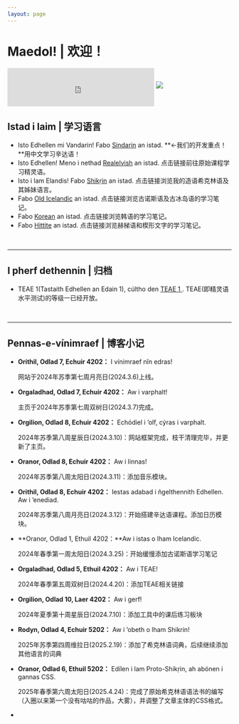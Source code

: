 ```yaml
---
layout: page
---
```


# Maedol! | 欢迎！



<iframe frameborder="no" border="0" marginwidth="0" marginheight="0" width=330 height=86 src="https://music.163.com/outchain/player?type=2&id=31108432&auto=0&height=66" style="vertical-align: middle; display: inline-block;"></iframe>

<img src="https://kinnuch.github.io/file/Ondolinde.png">

## Istad i laim | 学习语言

- Isto Edhellen mi Vandarin! Fabo [Sindarin](https://kinnuch.github.io/laim/sindarin) an istad. **←我们的开发重点！**用中文学习辛达语！
- Isto Edhellen! Meno i nethad [Realelvish](https://academy.realelvish.net) an istad. 点击链接前往原始课程学习精灵语。
- Isto i lam Elandis! Fabo [Shikṛin](https://kinnuch.github.io/laim/shikṛin) an istad. 点击链接浏览我的造语希克林语及其姊妹语言。
- Fabo [Old Icelandic](https://kinnuch.github.io/laim/oldicelandic) an istad. 点击链接浏览古诺斯语及古冰岛语的学习笔记。
- Fabo [Korean](https://kinnuch.github.io/laim/korean) an istad. 点击链接浏览韩语的学习笔记。
- Fabo [Hittite](https://kinnuch.github.io/laim/hittite) an istad. 点击链接浏览赫梯语和楔形文字的学习笔记。

<br>

---

## I pherf dethennin | 归档

- TEAE 1(Tastaith Edhellen an Edain 1), cúltho den [TEAE 1 ](https://kinnuch.github.io/file/TEAE1.pdf). TEAE(即精灵语水平测试)的等级一已经开放。

<br>

---

## Pennas-e-vínimraef | 博客小记

- **Orithil, Odlad 7, Echuir 4202：** I vínimraef nîn edras! 

  网站于2024年苏季第七周月亮日(2024.3.6)上线。

- **Orgaladhad, Odlad 7, Echuir 4202：** Aw i varphalt! 

  主页于2024年苏季第七周双树日(2024.3.7)完成。

- **Orgilion, Odlad 8, Echuir 4202：** Echódiel i ’olf, cýras i varphalt. 

  2024年苏季第八周星辰日(2024.3.10)：网站框架完成，枝干清理完毕，并更新了主页。

- **Oranor, Odlad 8, Echuir 4202：** Aw i linnas! 

  2024年苏季第八周太阳日(2024.3.11)：添加音乐模块。

- **Orithil, Odlad 8, Echuir 4202：** Iestas adabad i ñgelthennith Edhellen. Aw i ’enediad.

  2024年苏季第八周月亮日(2024.3.12)：开始搭建辛达语课程。添加日历模块。

- **Oranor, Odlad 1, Ethuil 4202：**Aw i istas o lham Icelandic.

  2024年春季第一周太阳日(2024.3.25)：开始缓慢添加古诺斯语学习笔记

- **Orgaladhad, Odlad 5, Ethuil 4202：** Aw i TEAE!

  2024年春季第五周双树日(2024.4.20)：添加TEAE相关链接

- **Orgilion, Odlad 10, Laer 4202：** Aw i gerf!

  2024年夏季第十周星辰日(2024.7.10)：添加工具中的课后练习板块

- **Rodyn, Odlad 4, Echuir 5202：** Aw i ’obeth o lham Shikrin!

  2025年苏季第四周维拉日(2025.2.19)：添加了希克林语词典，后续继续添加其他语言的词典

- **Oranor, Odlad 6, Ethuil 5202：** Edílen i lam Proto-Shikṛin, ah abónen i gannas CSS.

  2025年春季第六周太阳日(2025.4.24)：完成了原始希克林语语法书的编写（入圈以来第一个没有咕咕的作品，大雾），并调整了文章主体的CSS格式。

- 
